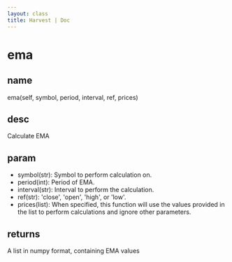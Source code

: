 ```yaml
---
layout: class
title: Harvest | Doc
---
```


# ema
## name
ema(self, symbol, period, interval, ref, prices)
## desc
Calculate EMA
## param
- symbol(str): Symbol to perform calculation on.
- period(int): Period of EMA.
- interval(str): Interval to perform the calculation.
- ref(str): 'close', 'open', 'high', or 'low'.
- prices(list): When specified, this function will use the values provided in the list to perform calculations and ignore other parameters.
## returns
A list in numpy format, containing EMA values

